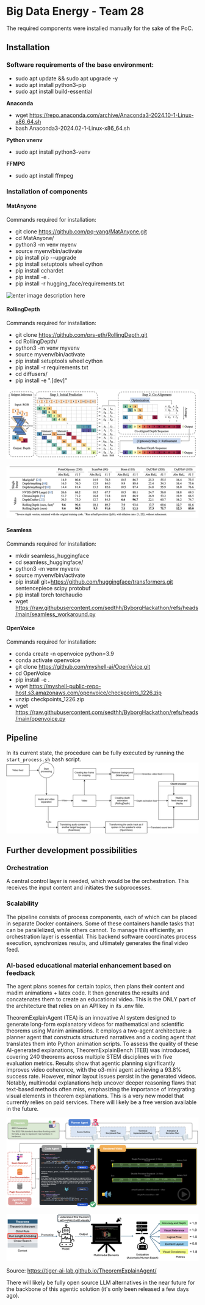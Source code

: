 
# Big Data Energy - Team 28

The required components were installed manually for the sake of the PoC.

## Installation
### Software requirements of the base environment:

 - sudo apt update && sudo apt upgrade -y
 - sudo apt install python3-pip
 - sudo apt install build-essential

**Anaconda**
 - wget https://repo.anaconda.com/archive/Anaconda3-2024.10-1-Linux-x86_64.sh
 - bash Anaconda3-2024.02-1-Linux-x86_64.sh

**Python vnenv**
 - sudo apt install python3-venv

**FFMPG**
 - sudo apt install ffmpeg

### Installation of components

#### MatAnyone
Commands required for installation:
 - git clone https://github.com/pq-yang/MatAnyone.git
 - cd MatAnyone/
 - python3 -m venv myenv
 - source myenv/bin/activate
 - pip install pip --upgrade
 - pip install setuptools wheel cython
 - pip install cchardet
 - pip install -e .
 - pip install -r hugging_face/requirements.txt

![enter image description here](https://raw.githubusercontent.com/sedthh/ByborgHackathon/refs/heads/main/mat0.png)

#### RollingDepth
Commands required for installation:
 - git clone https://github.com/prs-eth/RollingDepth.git
 - cd RollingDepth/ 
 - python3 -m venv myvenv
 - source myvenv/bin/activate  
 - pip install setuptools wheel cython
 - pip install -r requirements.txt
 - cd diffusers/
 - pip install -e ".[dev]"

![enter image description here](https://raw.githubusercontent.com/sedthh/ByborgHackathon/refs/heads/main/rolling1.png)

![enter image description here](https://raw.githubusercontent.com/sedthh/ByborgHackathon/refs/heads/main/rolling2.png)

#### Seamless
Commands required for installation:
 - mkdir seamless_huggingface
 - cd seamless_huggingface/
 - python3 -m venv myvenv 
 - source myvenv/bin/activate
 - pip install git+https://github.com/huggingface/transformers.git sentencepiece scipy protobuf
 - pip install torch torchaudio
 - wget https://raw.githubusercontent.com/sedthh/ByborgHackathon/refs/heads/main/seamless_workaround.py

#### OpenVoice
Commands required for installation:
 - conda create -n openvoice python=3.9
 - conda activate openvoice
 - git clone https://github.com/myshell-ai/OpenVoice.git
 - cd OpenVoice
 - pip install -e .
 - wget https://myshell-public-repo-host.s3.amazonaws.com/openvoice/checkpoints_1226.zip
 - unzip checkpoints_1226.zip
 - wget https://raw.githubusercontent.com/sedthh/ByborgHackathon/refs/heads/main/openvoice.py
## Pipeline

In its current state, the procedure can be fully executed by running the `start_process.sh` bash script.
![Basic flowchart](https://raw.githubusercontent.com/sedthh/ByborgHackathon/refs/heads/main/big-data-energy-process-diagram.drawio.svg)

## Further development possibilities
### Orchestration
A central control layer is needed, which would be the orchestration. This receives the input content and initiates the subprocesses.

### Scalability
The pipeline consists of process components, each of which can be placed in separate Docker containers. Some of these containers handle tasks that can be parallelized, while others cannot. To manage this efficiently, an orchestration layer is essential. This backend software coordinates process execution, synchronizes results, and ultimately generates the final video feed.

### AI-based educational material enhancement based on feedback
The agent plans scenes for certain topics, then plans their content and madim animations + latex code. It then generates the results and concatenates them to create an educational video. This is the ONLY part of the architecture that relies on an API key in its .env file.

TheoremExplainAgent (TEA) is an innovative AI system designed to generate long-form explanatory videos for mathematical and scientific theorems using Manim animations. It employs a two-agent architecture: a planner agent that constructs structured narratives and a coding agent that translates them into Python animation scripts. To assess the quality of these AI-generated explanations, TheoremExplainBench (TEB) was introduced, covering 240 theorems across multiple STEM disciplines with five evaluation metrics. Results show that agentic planning significantly improves video coherence, with the o3-mini agent achieving a 93.8% success rate. However, minor layout issues persist in the generated videos. Notably, multimodal explanations help uncover deeper reasoning flaws that text-based methods often miss, emphasizing the importance of integrating visual elements in theorem explanations.
This is a very new model that currently relies on paid services. There will likely be a free version available in the future. 

![enter image description here](https://raw.githubusercontent.com/sedthh/ByborgHackathon/refs/heads/main/theorem0.png)

![enter image description here](https://raw.githubusercontent.com/sedthh/ByborgHackathon/refs/heads/main/theorem1.png)

Source: https://tiger-ai-lab.github.io/TheoremExplainAgent/

There will likely be fully open source LLM alternatives in the near future for the backbone of this agentic solution (it's only been released a few days ago).
